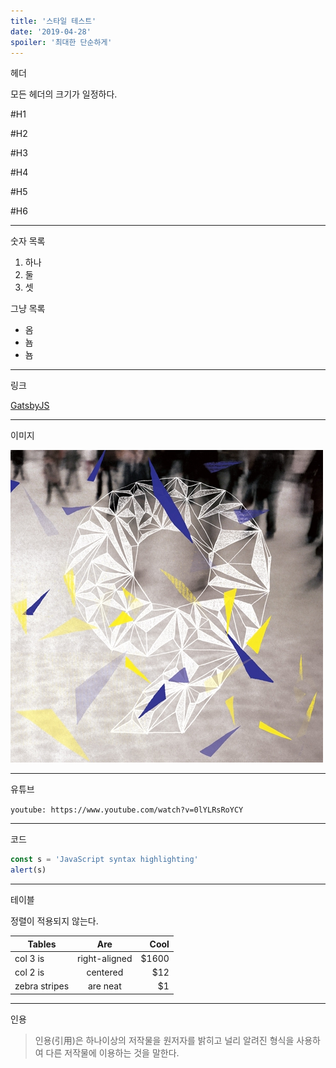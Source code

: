 ```yaml
---
title: '스타일 테스트'
date: '2019-04-28'
spoiler: '최대한 단순하게'
---
```


헤더

모든 헤더의 크기가 일정하다.

#H1

#H2

#H3

#H4

#H5

#H6

---

숫자 목록

1. 하나
1. 둘
1. 셋

그냥 목록

- 옴
- 뇸
- 뇸

---

링크

[GatsbyJS](https://www.gatsbyjs.org/)

---

이미지

![9와 숫자들 1집](./9-and-the-numbers-1-cover.jpg)

---

유튜브

`youtube: https://www.youtube.com/watch?v=0lYLRsRoYCY`

---

코드

```javascript
const s = 'JavaScript syntax highlighting'
alert(s)
```

---

테이블

정렬이 적용되지 않는다.

| Tables        |      Are      |   Cool |
| ------------- | :-----------: | -----: |
| col 3 is      | right-aligned | \$1600 |
| col 2 is      |   centered    |   \$12 |
| zebra stripes |   are neat    |    \$1 |

---

인용

> 인용(引用)은 하나이상의 저작물을 원저자를 밝히고 널리 알려진 형식을 사용하여 다른 저작물에 이용하는 것을 말한다.
